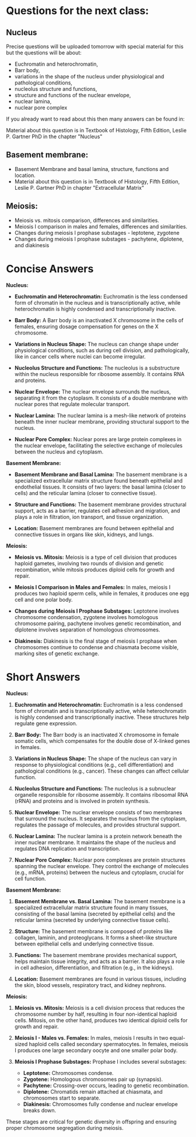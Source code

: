# Questions for the next class:

## Nucleus

Precise questions will be uploaded tomorrow with special material for this but the questions will be about:

- Euchromatin and heterochromatin,
- Barr body,
- variations in the shape of the nucleus under physiological and pathological conditions,
- nucleolus structure and functions,
- structure and functions of the nuclear envelope,
- nuclear lamina,
- nuclear pore complex

If you already want to read about this then many answers can be found in:

Material about this question is in Textbook of Histology, Fifth Edition, Leslie P. Gartner PhD in the chapter "Nucleus"

 

## Basement membrane:

- Basement Membrane and basal lamina, structure, functions and location.
- Material about this question is in Textbook of Histology, Fifth Edition, Leslie P. Gartner PhD in chapter "Extracellular Matrix"

 

## Meiosis:

- Meiosis vs. mitosis comparison, differences and similarities.
- Meiosis I comparison in males and females, differences and similarities.
- Changes during meiosis I prophase substages - leptotene, zygotene
- Changes during meiosis I prophase substages - pachytene, diplotene, and diakinesis


# Concise Answers

**Nucleus:**
- **Euchromatin and Heterochromatin:** Euchromatin is the less condensed form of chromatin in the nucleus and is transcriptionally active, while heterochromatin is highly condensed and transcriptionally inactive.

- **Barr Body:** A Barr body is an inactivated X chromosome in the cells of females, ensuring dosage compensation for genes on the X chromosome.

- **Variations in Nucleus Shape:** The nucleus can change shape under physiological conditions, such as during cell division, and pathologically, like in cancer cells where nuclei can become irregular.

- **Nucleolus Structure and Functions:** The nucleolus is a substructure within the nucleus responsible for ribosome assembly. It contains RNA and proteins.

- **Nuclear Envelope:** The nuclear envelope surrounds the nucleus, separating it from the cytoplasm. It consists of a double membrane with nuclear pores that regulate molecular transport.

- **Nuclear Lamina:** The nuclear lamina is a mesh-like network of proteins beneath the inner nuclear membrane, providing structural support to the nucleus.

- **Nuclear Pore Complex:** Nuclear pores are large protein complexes in the nuclear envelope, facilitating the selective exchange of molecules between the nucleus and cytoplasm.

**Basement Membrane:**
- **Basement Membrane and Basal Lamina:** The basement membrane is a specialized extracellular matrix structure found beneath epithelial and endothelial tissues. It consists of two layers: the basal lamina (closer to cells) and the reticular lamina (closer to connective tissue).

- **Structure and Functions:** The basement membrane provides structural support, acts as a barrier, regulates cell adhesion and migration, and plays a role in filtration, ion transport, and tissue organization.

- **Location:** Basement membranes are found between epithelial and connective tissues in organs like skin, kidneys, and lungs.

**Meiosis:**
- **Meiosis vs. Mitosis:** Meiosis is a type of cell division that produces haploid gametes, involving two rounds of division and genetic recombination, while mitosis produces diploid cells for growth and repair.

- **Meiosis I Comparison in Males and Females:** In males, meiosis I produces two haploid sperm cells, while in females, it produces one egg cell and one polar body.

- **Changes during Meiosis I Prophase Substages:** Leptotene involves chromosome condensation, zygotene involves homologous chromosome pairing, pachytene involves genetic recombination, and diplotene involves separation of homologous chromosomes.

- **Diakinesis:** Diakinesis is the final stage of meiosis I prophase when chromosomes continue to condense and chiasmata become visible, marking sites of genetic exchange.

# Short Answers 

**Nucleus:**

1. **Euchromatin and Heterochromatin:** Euchromatin is a less condensed form of chromatin and is transcriptionally active, while heterochromatin is highly condensed and transcriptionally inactive. These structures help regulate gene expression.

2. **Barr Body:** The Barr body is an inactivated X chromosome in female somatic cells, which compensates for the double dose of X-linked genes in females.

3. **Variations in Nucleus Shape:** The shape of the nucleus can vary in response to physiological conditions (e.g., cell differentiation) and pathological conditions (e.g., cancer). These changes can affect cellular function.

4. **Nucleolus Structure and Functions:** The nucleolus is a subnuclear organelle responsible for ribosome assembly. It contains ribosomal RNA (rRNA) and proteins and is involved in protein synthesis.

5. **Nuclear Envelope:** The nuclear envelope consists of two membranes that surround the nucleus. It separates the nucleus from the cytoplasm, regulates the passage of molecules, and provides structural support.

6. **Nuclear Lamina:** The nuclear lamina is a protein network beneath the inner nuclear membrane. It maintains the shape of the nucleus and regulates DNA replication and transcription.

7. **Nuclear Pore Complex:** Nuclear pore complexes are protein structures spanning the nuclear envelope. They control the exchange of molecules (e.g., mRNA, proteins) between the nucleus and cytoplasm, crucial for cell function.

**Basement Membrane:**

1. **Basement Membrane vs. Basal Lamina:** The basement membrane is a specialized extracellular matrix structure found in many tissues, consisting of the basal lamina (secreted by epithelial cells) and the reticular lamina (secreted by underlying connective tissue cells).

2. **Structure:** The basement membrane is composed of proteins like collagen, laminin, and proteoglycans. It forms a sheet-like structure between epithelial cells and underlying connective tissue.

3. **Functions:** The basement membrane provides mechanical support, helps maintain tissue integrity, and acts as a barrier. It also plays a role in cell adhesion, differentiation, and filtration (e.g., in the kidneys).

4. **Location:** Basement membranes are found in various tissues, including the skin, blood vessels, respiratory tract, and kidney nephrons.

**Meiosis:**

1. **Meiosis vs. Mitosis:** Meiosis is a cell division process that reduces the chromosome number by half, resulting in four non-identical haploid cells. Mitosis, on the other hand, produces two identical diploid cells for growth and repair.

2. **Meiosis I - Males vs. Females:** In males, meiosis I results in two equal-sized haploid cells called secondary spermatocytes. In females, meiosis I produces one large secondary oocyte and one smaller polar body.

3. **Meiosis I Prophase Substages:** Prophase I includes several substages: 
   - **Leptotene:** Chromosomes condense.
   - **Zygotene:** Homologous chromosomes pair up (synapsis).
   - **Pachytene:** Crossing-over occurs, leading to genetic recombination.
   - **Diplotene:** Chromatids remain attached at chiasmata, and chromosomes start to separate.
   - **Diakinesis:** Chromosomes fully condense and nuclear envelope breaks down.

These stages are critical for genetic diversity in offspring and ensuring proper chromosome segregation during meiosis.
